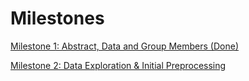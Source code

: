 # Milestones

[Milestone 1: Abstract, Data and Group Members (Done)](<Milestone 1>)

[Milestone 2: Data Exploration & Initial Preprocessing](<Milestone 2>)
